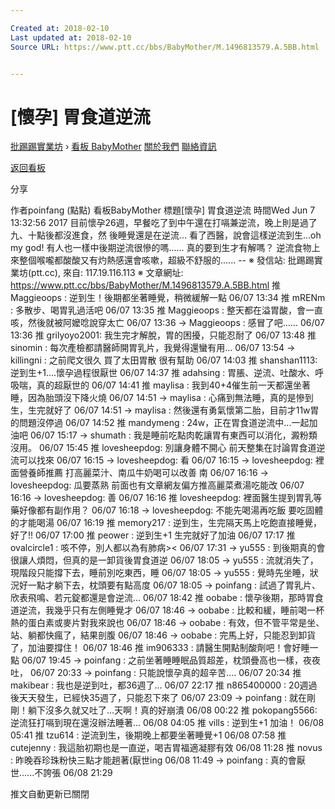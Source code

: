 ```yaml
---

Created at: 2018-02-10
Last updated at: 2018-02-10
Source URL: https://www.ptt.cc/bbs/BabyMother/M.1496813579.A.5BB.html


---
```


# [懷孕] 胃食道逆流


[批踢踢實業坊](https://www.ptt.cc/) › [看板 BabyMother](https://www.ptt.cc/bbs/BabyMother/index.html) [關於我們](https://www.ptt.cc/about.html) [聯絡資訊](https://www.ptt.cc/contact.html)

[返回看板](https://www.ptt.cc/bbs/BabyMother/index.html)

分享

作者poinfang (點點)
看板BabyMother
標題\[懷孕\] 胃食道逆流
時間Wed Jun 7 13:32:56 2017
目前懷孕26週，早餐吃了到中午還在打嗝兼逆流，晚上則是過了九、十點後都沒進食，然 後睡覺還是在逆流... 看了西醫，說會這樣逆流到生...oh my god! 有人也一樣中後期逆流很慘的嗎...... 真的要到生才有解嗎？ 逆流食物上來整個喉嚨都酸酸又有灼熱感還會咳嗽，超級不舒服的...... -- ※ 發信站: 批踢踢實業坊(ptt.cc), 來自: 117.19.116.113 ※ 文章網址: <https://www.ptt.cc/bbs/BabyMother/M.1496813579.A.5BB.html>
推 Maggieoops : 逆到生！後期都坐著睡覺，稍微緩解一點 06/07 13:34
推 mRENm : 多散步、喝胃乳過活吧 06/07 13:35
推 Maggieoops : 整天都在溢胃酸，會一直咳，然後就被阿嬤唸說穿太亡 06/07 13:36
→ Maggieoops : 感冒了吧…… 06/07 13:36
推 grilyoyo2001: 我生完才解脫，胃的困擾，只能忍耐了 06/07 13:48
推 sinomin : 每次產檢都請醫師開胃乳片，我覺得還蠻有用… 06/07 13:54
→ killingni : 之前爬文很久 買了太田胃散 很有幫助 06/07 14:03
推 shanshan1113: 逆到生+1....懷孕過程很厭世 06/07 14:37
推 adahsing : 胃脹、逆流、吐酸水、呼吸喘，真的超厭世的 06/07 14:41
推 maylisa : 我到40+4催生前一天都還坐著睡，因為胎頭沒下降火燒 06/07 14:51
→ maylisa : 心痛到無法睡，真的是慘到生，生完就好了 06/07 14:51
→ maylisa : 然後還有勇氣懷第二胎，目前才11w胃的問題沒停過 06/07 14:52
推 mandymeng : 24w，正在胃食道逆流中...一起加油吧 06/07 15:17
→ shumath : 我是睡前吃點肉乾讓胃有東西可以消化，澱粉類沒用。 06/07 15:45
推 lovesheepdog: 別讓身體不開心 前天整集在討論胃食道逆流可以找來 06/07 16:15
→ lovesheepdog: 看 06/07 16:15
→ lovesheepdog: 裡面營養師推薦 打高麗菜汁、南瓜牛奶喝可以改善 南 06/07 16:16
→ lovesheepdog: 瓜要蒸熟 前面也有文章網友偏方推高麗菜煮湯吃能改 06/07 16:16
→ lovesheepdog: 善 06/07 16:16
推 lovesheepdog: 裡面醫生提到胃乳等藥好像都有副作用？ 06/07 16:18
→ lovesheepdog: 不能先喝湯再吃飯 要吃固體的才能喝湯 06/07 16:19
推 memory217 : 逆到生，生完隔天馬上吃飽直接睡覺，好了!! 06/07 17:00
推 peower : 逆到生+1 生完就好了加油 06/07 17:17
推 ovalcircle1 : 咳不停，別人都以為有肺病>< 06/07 17:31
→ yu555 : 到後期真的會很讓人煩悶，但真的是一卸貨後胃食道逆 06/07 18:05
→ yu555 : 流就消失了，現階段只能撐下去，睡前別吃東西，睡 06/07 18:05
→ yu555 : 覺時先坐睡，狀況好一點才躺下去，枕頭要有點高度 06/07 18:05
→ poinfang : 試過了胃乳片、欣表飛鳴、若元錠都還是會逆流... 06/07 18:42
推 oobabe : 懷孕後期，那時胃食道逆流，我幾乎只有左側睡覺才 06/07 18:46
→ oobabe : 比較和緩，睡前喝一杯熱的蛋白素或麥片對我來說也 06/07 18:46
→ oobabe : 有效，但不管平常是坐、站、躺都快瘋了，結果剖腹 06/07 18:46
→ oobabe : 完馬上好，只能忍到卸貨了，加油要撐住！ 06/07 18:46
推 im906333 : 請醫生開點制酸劑吧！會好睡一點 06/07 19:45
→ poinfang : 之前坐著睡睡眠品質超差，枕頭疊高也一樣，夜夜吐， 06/07 20:33
→ poinfang : 只能說懷孕真的超辛苦.... 06/07 20:34
推 makibear : 我也是逆到吐，都36週了… 06/07 22:17
推 n865400000 : 20週過後天天發生，已經快35週了，只能忍下來了 06/07 23:09
→ poinfang : 就在剛剛！躺下沒多久就又吐了...天啊！真的好崩潰 06/08 00:22
推 pokopang5566: 逆流狂打嗝到現在還沒辦法睡著... 06/08 04:05
推 vills : 逆到生+1 加油！ 06/08 05:41
推 tzu614 : 逆流到生，後期晚上都要坐著睡覺+1 06/08 07:58
推 cutejenny : 我這胎初期也是一直逆，喝吉胃福適凝膠有效 06/08 11:28
推 novus : 昨晚吞珍珠粉快三點才能趟著(厭世ing 06/08 11:49
→ poinfang : 真的會厭世......不誇張 06/08 21:29

推文自動更新已關閉

